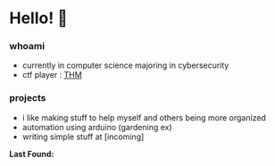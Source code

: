 

# Hello! 🏡


</div>

### whoami
- currently in computer science majoring in cybersecurity
- ctf player : [THM](https://tryhackme.com/p/Myne2ri1) 

### projects
- i like making stuff to help myself and others being more organized
- automation using arduino (gardening ex)
- writing simple stuff at [incoming]


**Last Found:**
